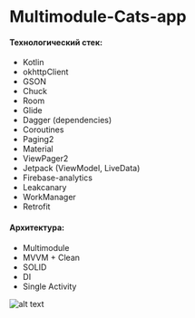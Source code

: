 # Multimodule-Cats-app
#### Технологический стек:
- Kotlin
- okhttpClient
- GSON
- Chuck
- Room
- Glide
- Dagger (dependencies)
- Coroutines
- Paging2
- Material
- ViewPager2
- Jetpack (ViewModel, LiveData)
- Firebase-analytics
- Leakcanary
- WorkManager
- Retrofit

#### Архитектура:
- Multimodule
- MVVM + Clean
- SOLID
- DI
- Single Activity

![alt text](https://b.radikal.ru/b40/2102/59/23181a01ad6d.png)
